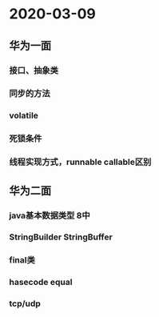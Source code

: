 # 2020-03-09
## 华为一面
### 接口、抽象类
### 同步的方法
### volatile
### 死锁条件
### 线程实现方式，runnable callable区别

## 华为二面
### java基本数据类型 8中
### StringBuilder StringBuffer
### final类
### hasecode equal
### tcp/udp 